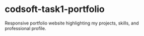 # codsoft-task1-portfolio
Responsive portfolio website highlighting my projects, skills, and professional profile.
